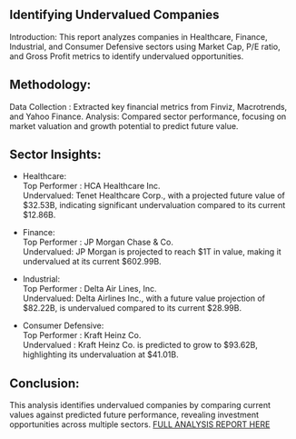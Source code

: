 ## Identifying Undervalued Companies
Introduction:
This report analyzes companies in Healthcare, Finance, Industrial, and Consumer Defensive sectors using Market Cap, P/E ratio, and Gross Profit metrics to identify undervalued opportunities.

## Methodology:

Data Collection : Extracted key financial metrics from Finviz, Macrotrends, and Yahoo Finance. 
Analysis: Compared sector performance, focusing on market valuation and growth potential to predict future value.

## Sector Insights:

- Healthcare: <br>
Top Performer : HCA Healthcare Inc. <br>
Undervalued: Tenet Healthcare Corp., with a projected future value of $32.53B, indicating significant undervaluation compared to its current $12.86B.<br>

- Finance: <br>
Top Performer : JP Morgan Chase & Co. <br>
Undervalued: JP Morgan is projected to reach $1T in value, making it undervalued at its current $602.99B. <br>

- Industrial: <br>
Top Performer : Delta Air Lines, Inc. <br>
Undervalued: Delta Airlines Inc., with a future value projection of $82.22B, is undervalued compared to its current $28.99B.<br>

- Consumer Defensive: <br>
Top Performer : Kraft Heinz Co. <br>
Undervalued : Kraft Heinz Co. is predicted to grow to $93.62B, highlighting its undervaluation at $41.01B.<br>

## Conclusion:
This analysis identifies undervalued companies by comparing current values against predicted future performance, revealing investment opportunities across multiple sectors. [FULL ANALYSIS REPORT HERE ](https://docs.google.com/document/d/1JRe2HXjN2KdZitb8CGelIVTtH2wgGgAnWLg_-mRNk9k/edit)
